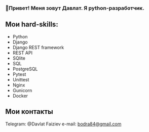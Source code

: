 ### 👋Привет! Меня зовут Давлат. Я python-разработчик.
## Мои hard-skills:
- Python
- Django
- Django REST framework
- REST API
- SQlite
- SQL
- PostgreSQL
- Pytest
- Unittest
- Nginx
- Gunicorn
- Docker
## Мои контакты
Telegram: @Davlat Faiziev
e-mail: bodra84@gmail.com
